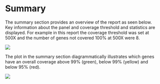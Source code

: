 # Summary

The summary section provides an overview of the report as seen below. Key information about the panel and coverage threshold and statistics are displayed. For example in this report the coverage threshold was set at 500X and the number of genes not covered 100% at 500X were 8.

![](<../../../.gitbook/assets/iScreen Shoter - 2022-07-19 164458.625.png>)

The plot in the summary section diagrammatically illustrates which genes have an overall coverage above 99% (green), below 99% (yellow) and below 95% (red).

![](<../../../.gitbook/assets/iScreen Shoter - 2022-07-19 164524.607 (1).png>)
